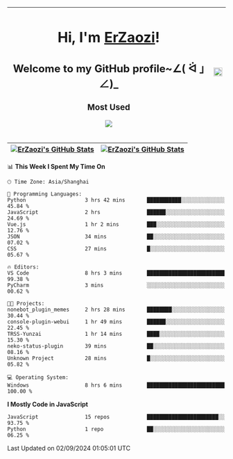 |<h1>Hi, I'm <a href="https://github.com/erzaozi">ErZaozi</a>! </h1><h2>Welcome to my GitHub profile~∠( ᐛ 」∠)_</h2><p><h3>Most Used</h3><img src="https://skillicons.dev/icons?i=github,vscode,visualstudio,ubuntu,postman,pycharm,webstorm,git,docker"></p>|<img decoding="async" align=center src="https://cdn.jsdelivr.net/gh/erzaozi/erzaozi/image.gif" width="100%">|
| ----- | ----- |

| <a href="https://github.com/erzaozi"><img align="center" src="https://github-readme-stats.vercel.app/api/top-langs/?username=erzaozi&title_color=44cef6&text_color=4b5cc4&icon_color=2bbc8a&bg_color=white&langs_count=4&hide_border=true" alt="ErZaozi's GitHub Stats" /></a> | <a href="https://github.com/erzaozi"><img align="center" src="https://github-readme-stats.vercel.app/api?username=erzaozi&show_icons=true&line_height=27&count_private=true&title_color=44cef6&text_color=4b5cc4&icon_color=2bbc8a&bg_color=white&hide_border=true" alt="ErZaozi's GitHub Stats" /></a> |
| ----- | ----- |
<!--START_SECTION:waka-->
📊 **This Week I Spent My Time On** 

```text
🕑︎ Time Zone: Asia/Shanghai

💬 Programming Languages: 
Python                   3 hrs 42 mins       ███████████░░░░░░░░░░░░░░   45.84 % 
JavaScript               2 hrs               ██████░░░░░░░░░░░░░░░░░░░   24.69 % 
Vue.js                   1 hr 2 mins         ███░░░░░░░░░░░░░░░░░░░░░░   12.76 % 
JSON                     34 mins             ██░░░░░░░░░░░░░░░░░░░░░░░   07.02 % 
CSS                      27 mins             █░░░░░░░░░░░░░░░░░░░░░░░░   05.67 % 

🔥 Editors: 
VS Code                  8 hrs 3 mins        █████████████████████████   99.38 % 
PyCharm                  3 mins              ░░░░░░░░░░░░░░░░░░░░░░░░░   00.62 % 

🐱‍💻 Projects: 
nonebot_plugin_memes     2 hrs 28 mins       ████████░░░░░░░░░░░░░░░░░   30.44 % 
console-plugin-webui     1 hr 49 mins        ██████░░░░░░░░░░░░░░░░░░░   22.45 % 
TRSS-Yunzai              1 hr 14 mins        ████░░░░░░░░░░░░░░░░░░░░░   15.30 % 
neko-status-plugin       39 mins             ██░░░░░░░░░░░░░░░░░░░░░░░   08.16 % 
Unknown Project          28 mins             █░░░░░░░░░░░░░░░░░░░░░░░░   05.82 % 

💻 Operating System: 
Windows                  8 hrs 6 mins        █████████████████████████   100.00 % 
```

**I Mostly Code in JavaScript** 

```text
JavaScript               15 repos            ███████████████████████░░   93.75 % 
Python                   1 repo              ██░░░░░░░░░░░░░░░░░░░░░░░   06.25 % 
```




 Last Updated on 02/09/2024 01:05:01 UTC
<!--END_SECTION:waka-->
